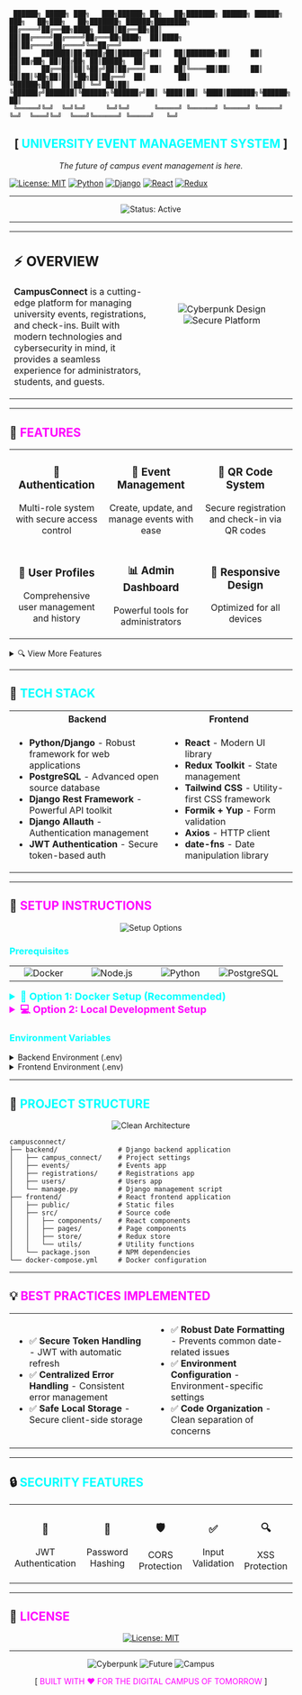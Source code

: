 <!-- CYBERPUNK STYLED HEADER -->
```
 ██████╗ █████╗ ███╗   ███╗██████╗ ██╗   ██╗███████╗ ██████╗ ██████╗ ███╗   ██╗███╗   ██╗███████╗ ██████╗████████╗
██╔════╝██╔══██╗████╗ ████║██╔══██╗██║   ██║██╔════╝██╔════╝██╔═══██╗████╗  ██║████╗  ██║██╔════╝██╔════╝╚══██╔══╝
██║     ███████║██╔████╔██║██████╔╝██║   ██║███████╗██║     ██║   ██║██╔██╗ ██║██╔██╗ ██║█████╗  ██║        ██║   
██║     ██╔══██║██║╚██╔╝██║██╔═══╝ ██║   ██║╚════██║██║     ██║   ██║██║╚██╗██║██║╚██╗██║██╔══╝  ██║        ██║   
╚██████╗██║  ██║██║ ╚═╝ ██║██║     ╚██████╔╝███████║╚██████╗╚██████╔╝██║ ╚████║██║ ╚████║███████╗╚██████╗   ██║   
 ╚═════╝╚═╝  ╚═╝╚═╝     ╚═╝╚═╝      ╚═════╝ ╚══════╝ ╚═════╝ ╚═════╝ ╚═╝  ╚═══╝╚═╝  ╚═══╝╚══════╝ ╚═════╝   ╚═╝   
```

<div align="center">
  <h2>[ <span style="color:#00FFFF">UNIVERSITY EVENT MANAGEMENT SYSTEM</span> ]</h2>
  <p><i>The future of campus event management is here.</i></p>
</div>

[![License: MIT](https://img.shields.io/badge/License-MIT-yellow.svg?style=for-the-badge)](https://opensource.org/licenses/MIT)
[![Python](https://img.shields.io/badge/Python-3.8+-blue.svg?style=for-the-badge&logo=python&logoColor=white)](https://www.python.org)
[![Django](https://img.shields.io/badge/Django-4.2+-green.svg?style=for-the-badge&logo=django&logoColor=white)](https://www.djangoproject.com)
[![React](https://img.shields.io/badge/React-18.0+-61DAFB.svg?style=for-the-badge&logo=react&logoColor=white)](https://reactjs.org)
[![Redux](https://img.shields.io/badge/Redux-Toolkit-764ABC.svg?style=for-the-badge&logo=redux&logoColor=white)](https://redux-toolkit.js.org)

---

<div align="center">
  <img src="https://img.shields.io/badge/%F0%9F%92%A5%20STATUS-ACTIVE-00FF00.svg?style=for-the-badge" alt="Status: Active">
</div>

---

<table>
<tr>
<td width="50%">

## ⚡ OVERVIEW

**CampusConnect** is a cutting-edge platform for managing university events, registrations, and check-ins. Built with modern technologies and cybersecurity in mind, it provides a seamless experience for administrators, students, and guests.

</td>
<td width="50%">

<div align="center">
  <img src="https://img.shields.io/badge/CYBERPUNK-DESIGN-FF00FF.svg?style=for-the-badge" alt="Cyberpunk Design">
  <br>
  <img src="https://img.shields.io/badge/SECURE-PLATFORM-00FFFF.svg?style=for-the-badge" alt="Secure Platform">
</div>

</td>
</tr>
</table>

---

## 🔮 <span style="color:#FF00FF">FEATURES</span>

<table>
<tr>
<td width="33%">
  <div align="center">
    <h3>🔐 Authentication</h3>
    <p>Multi-role system with secure access control</p>
  </div>
</td>
<td width="33%">
  <div align="center">
    <h3>📅 Event Management</h3>
    <p>Create, update, and manage events with ease</p>
  </div>
</td>
<td width="33%">
  <div align="center">
    <h3>📱 QR Code System</h3>
    <p>Secure registration and check-in via QR codes</p>
  </div>
</td>
</tr>
<tr>
<td width="33%">
  <div align="center">
    <h3>👤 User Profiles</h3>
    <p>Comprehensive user management and history</p>
  </div>
</td>
<td width="33%">
  <div align="center">
    <h3>📊 Admin Dashboard</h3>
    <p>Powerful tools for administrators</p>
  </div>
</td>
<td width="33%">
  <div align="center">
    <h3>📲 Responsive Design</h3>
    <p>Optimized for all devices</p>
  </div>
</td>
</tr>
</table>

<details>
<summary>🔍 View More Features</summary>

- **Secure Token Handling** - JWT with automatic refresh
- **Robust Error Handling** - Centralized error management
- **Date Formatting** - Prevents "Invalid time value" errors
- **Real-time Updates** - Stay informed of event changes
- **Comprehensive Reporting** - Track attendance and engagement

</details>

---

## 🔧 <span style="color:#00FFFF">TECH STACK</span>

<table>
<tr>
<th>Backend</th>
<th>Frontend</th>
</tr>
<tr>
<td>

- **Python/Django** - Robust framework for web applications
- **PostgreSQL** - Advanced open source database
- **Django Rest Framework** - Powerful API toolkit
- **Django Allauth** - Authentication management
- **JWT Authentication** - Secure token-based auth

</td>
<td>

- **React** - Modern UI library
- **Redux Toolkit** - State management
- **Tailwind CSS** - Utility-first CSS framework
- **Formik + Yup** - Form validation
- **Axios** - HTTP client
- **date-fns** - Date manipulation library

</td>
</tr>
</table>

---

## 🚀 <span style="color:#FF00FF">SETUP INSTRUCTIONS</span>

<div align="center">
  <img src="https://img.shields.io/badge/SETUP-OPTIONS-00FFFF.svg?style=for-the-badge" alt="Setup Options">
</div>

### <span style="color:#00FFFF">Prerequisites</span>

<table>
<tr>
<td width="25%" align="center">
  <img src="https://img.shields.io/badge/Docker-2496ED?style=for-the-badge&logo=docker&logoColor=white" alt="Docker">
</td>
<td width="25%" align="center">
  <img src="https://img.shields.io/badge/Node.js-339933?style=for-the-badge&logo=nodedotjs&logoColor=white" alt="Node.js">
</td>
<td width="25%" align="center">
  <img src="https://img.shields.io/badge/Python-3776AB?style=for-the-badge&logo=python&logoColor=white" alt="Python">
</td>
<td width="25%" align="center">
  <img src="https://img.shields.io/badge/PostgreSQL-316192?style=for-the-badge&logo=postgresql&logoColor=white" alt="PostgreSQL">
</td>
</tr>
</table>

<details>
<summary style="font-size: 18px; font-weight: bold; color: #00FFFF;">💾 Option 1: Docker Setup (Recommended)</summary>

1. **Clone the repository:**
```bash
git clone https://github.com/saladtosser/campusconnect.git
cd campusconnect
```

2. **Start the development environment:**
```bash
docker-compose up
```

3. **Access the application:**
- Frontend: http://localhost:3000
- Backend API: http://localhost:8000/api/v1
- Admin interface: http://localhost:8000/admin

</details>

<details>
<summary style="font-size: 18px; font-weight: bold; color: #FF00FF;">💻 Option 2: Local Development Setup</summary>

1. **Clone the repository:**
```bash
git clone https://github.com/saladtosser/campusconnect.git
cd campusconnect
```

2. **Set up the backend:**
```bash
cd backend
python -m venv venv
source venv/bin/activate  # On Windows: venv\Scripts\activate
pip install -r requirements.txt

# Configure the database
# Create a PostgreSQL database named 'campusconnect'

# Apply migrations
python manage.py migrate

# Create a superuser
python manage.py createsuperuser

# Run the development server
python manage.py runserver
```

3. **Set up the frontend:**
```bash
cd frontend
npm install
npm start
```

4. **Access the application:**
- Frontend: http://localhost:3000
- Backend API: http://localhost:8000/api/v1
- Admin interface: http://localhost:8000/admin

</details>

### <span style="color:#00FFFF">Environment Variables</span>

<details>
<summary>Backend Environment (.env)</summary>

```
DEBUG=1
SECRET_KEY=your_secret_key_here
ALLOWED_HOSTS=localhost,127.0.0.1
CORS_ALLOWED_ORIGINS=http://localhost:3000

# Database settings
POSTGRES_DB=campusconnect
POSTGRES_USER=your_db_user
POSTGRES_PASSWORD=your_db_password
POSTGRES_HOST=localhost
POSTGRES_PORT=5432
```
</details>

<details>
<summary>Frontend Environment (.env)</summary>

```
REACT_APP_API_URL=http://localhost:8000/api/v1
REACT_APP_ENABLE_NOTIFICATIONS=false
```
</details>

---

## 📁 <span style="color:#00FFFF">PROJECT STRUCTURE</span>

<div align="center">
  <img src="https://img.shields.io/badge/CLEAN-ARCHITECTURE-00FF00.svg?style=for-the-badge" alt="Clean Architecture">
</div>

```
campusconnect/
├── backend/               # Django backend application
│   ├── campus_connect/    # Project settings
│   ├── events/            # Events app
│   ├── registrations/     # Registrations app
│   ├── users/             # Users app
│   └── manage.py          # Django management script
├── frontend/              # React frontend application
│   ├── public/            # Static files
│   ├── src/               # Source code
│   │   ├── components/    # React components
│   │   ├── pages/         # Page components
│   │   ├── store/         # Redux store
│   │   └── utils/         # Utility functions
│   └── package.json       # NPM dependencies
└── docker-compose.yml     # Docker configuration
```

---

## 💡 <span style="color:#FF00FF">BEST PRACTICES IMPLEMENTED</span>

<table>
<tr>
<td width="50%">
  <ul>
    <li>✅ <strong>Secure Token Handling</strong> - JWT with automatic refresh</li>
    <li>✅ <strong>Centralized Error Handling</strong> - Consistent error management</li>
    <li>✅ <strong>Safe Local Storage</strong> - Secure client-side storage</li>
  </ul>
</td>
<td width="50%">
  <ul>
    <li>✅ <strong>Robust Date Formatting</strong> - Prevents common date-related issues</li>
    <li>✅ <strong>Environment Configuration</strong> - Environment-specific settings</li>
    <li>✅ <strong>Code Organization</strong> - Clean separation of concerns</li>
  </ul>
</td>
</tr>
</table>

---

## 🔒 <span style="color:#00FFFF">SECURITY FEATURES</span>

<div align="center">
  <table>
  <tr>
  <td align="center">
    <h3>🔐</h3>
    <p>JWT Authentication</p>
  </td>
  <td align="center">
    <h3>🔑</h3>
    <p>Password Hashing</p>
  </td>
  <td align="center">
    <h3>🛡️</h3>
    <p>CORS Protection</p>
  </td>
  <td align="center">
    <h3>✅</h3>
    <p>Input Validation</p>
  </td>
  <td align="center">
    <h3>🔍</h3>
    <p>XSS Protection</p>
  </td>
  </tr>
  </table>
</div>

---

## 📜 <span style="color:#FF00FF">LICENSE</span>

<div align="center">
  
[![License: MIT](https://img.shields.io/badge/License-MIT-yellow.svg?style=for-the-badge)](https://opensource.org/licenses/MIT)

</div>

---

<div align="center">
  <img src="https://img.shields.io/badge/%F0%9F%92%BB-CYBERPUNK-FF00FF.svg?style=for-the-badge" alt="Cyberpunk">
  <img src="https://img.shields.io/badge/%F0%9F%94%8C-FUTURE-00FFFF.svg?style=for-the-badge" alt="Future">
  <img src="https://img.shields.io/badge/%F0%9F%8C%90-CAMPUS-00FF00.svg?style=for-the-badge" alt="Campus">
  
  <p>[ <span style="color:#FF00FF">BUILT WITH ❤️ FOR THE DIGITAL CAMPUS OF TOMORROW</span> ]</p>
</div> 